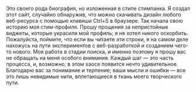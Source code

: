 Это своего рода биография, но изложенная в стиле стимпанка. Я создал этот сайт, случайно обнаружив, что можно скачивать дизайн любого веб-ресурса с помощью клавиши Ctrl+S в браузере. Так начала свою историю моя стим-профиля. Прошу прощения за непристойные виджеты, которые украсили мой профиль; я не хотел никого оскорбить. Пожалуйста, поймите, что если вы читаете эти строки, я на самом деле нахожусь на пути экспериментов с веб-разработкой и созданием чего-то нового. Моя работа в стадии поиска, и именно поэтому я прошу вас не обращать на меня особого внимания. Каждый шаг — это часть процесса, и, возможно, в этом хаосе появится нечто удивительное. Благодарю вас за понимание и терпение; ваши мысли и ошибки — все это лишь невидимые нити, вплетающиеся в ткань моего творческого пути.

